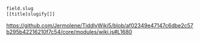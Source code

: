 ```html
field.slug 
[[title]slugify[]]
```

https://github.com/Jermolene/TiddlyWiki5/blob/af02349e47147c6dbe2c57b295b42216210f7c54/core/modules/wiki.js#L1680
